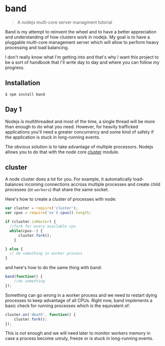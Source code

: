 # band

  > A nodejs multi-core server managment tutorial 

  Band is my attempt to reinvent the wheel and to have a better appreciation and understanding of how clusters work in nodejs. My goal is to have a pluggable multi-core management server which will allow to perform heavy processing and load balancing.

  I don't really know what I'm getting into and that's why I want this project to be a sort of handbook that I'll write day to day and where you can follow my progress.


## Installation

    $ npm install band


## Day 1

  Nodejs is multithreaded and most of the time, a single thread will be more than enough to do what you need. However, for heavily trafficked applications you'll need a greater concurrency and some kind of safety if the application is stuck in long-running events.

  The obvious solution is to take advantage of multiple processors. Nodejs allows you to do that with the node core [cluster](http://nodejs.org/api/cluster.html) module.

## cluster

  A node cluster does a lot for you. For example, it automatically load-balances incoming connections accross multiple processes and create child processes (or `workers`) that share the same socket.


Here's how to create a cluster of processes with node:

```js
var cluster = require('cluster');
var cpus = require('os').cpus().length;

if (cluster.isMaster) {
  //fork for every available cpu
  while(cpus--) {
	  cluster.fork();
	}

} else {
  // do something in worker process
}
```

and here's how to do the same thing with band:

```js
band(function() {
	//do something 
});
```

  Something can go wrong in a worker process and we need to restart dying processes to keep advantage of all CPUs. Right now, band implements a basic check for running processes which is the equivalent of:

```js
cluster.on('death', function() {
	cluster.fork();
});
```

  This is not enough and we will need later to monitor workers memory in case a process become unruly, freeze or is stuck in long-running events.
<!-- 
  After today, I have some none answered questions:
    - which is the algorithm behind cluster load balancing?
    - what if I want to clusterize processes different type of server?
 -->


